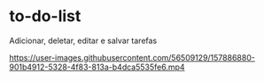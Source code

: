 # to-do-list

Adicionar, deletar, editar e salvar tarefas 

https://user-images.githubusercontent.com/56509129/157886880-901b4912-5328-4f83-813a-b4dca5535fe6.mp4

